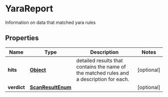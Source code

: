 

# YaraReport

Information on data that matched yara rules
## Properties

Name | Type | Description | Notes
------------ | ------------- | ------------- | -------------
**hits** | [**Object**](.md) | detailed results that contains the name of the matched rules and a description for each. |  [optional]
**verdict** | [**ScanResultEnum**](ScanResultEnum.md) |  |  [optional]



